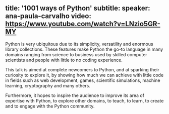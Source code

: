 title: '1001 ways of Python'
subtitle:
speaker: ana-paula-carvalho
video: https://www.youtube.com/watch?v=LNzio5GR-MY
---
Python is very ubiquitous due to its simplicity, versatility and enormous library collections. These features make Python the go-to language in many domains ranging from science to business used by skilled computer scientists and people with little to no coding experience.

This talk is aimed at complete newcomers to Python, and at sparking their curiosity to explore it, by showing how much we can achieve with little code in fields such as web development, games, scientific simulations, machine learning, cryptography and many others.

Furthermore, it hopes to inspire the audience to improve its area of expertise with Python, to explore other domains, to teach, to learn, to create and to engage with the Python community.